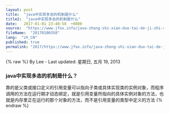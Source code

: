 ```yaml
---
layout: post
title:  "java中实现多态的机制是什么"
title2:  "java中实现多态的机制是什么"
date:   2017-01-01 23:40:58  +0800
source:  "https://www.jfox.info/java-zhong-shi-xian-duo-tai-de-ji-zhi-shi-shen-me.html"
fileName:  "20170100358"
lang:  "zh_CN"
published: true
permalink: "2017/https://www.jfox.info/java-zhong-shi-xian-duo-tai-de-ji-zhi-shi-shen-me.html"
---
```

{% raw %}
By Lee - Last updated: 星期日, 五月 19, 2013

### java中实现多态的机制是什么？

靠的是父类或接口定义的引用变量可以指向子类或具体实现类的实例对象，而程序调用的方法在运行期才动态绑定，就是引用变量所指向的具体实例对象的方法，也就是内存里正在运行的那个对象的方法，而不是引用变量的类型中定义的方法
{% endraw %}